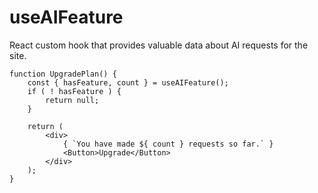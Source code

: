 # useAIFeature

React custom hook that provides valuable data about AI requests for the site.

```es6
function UpgradePlan() {
	const { hasFeature, count } = useAIFeature();
	if ( ! hasFeature ) {
		return null;
	}

	return (
		<div>
			{ `You have made ${ count } requests so far.` }
			<Button>Upgrade</Button>
		</div>
	);
}
```
